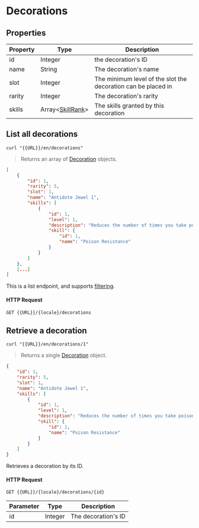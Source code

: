 [Decoration]: #decorations

# Decorations
## Properties
|Property|Type|Description|
|---|---|---|
|id|Integer|the decoration's ID|
|name|String|The decoration's name|
|slot|Integer|The minimum level of the slot the decoration can be placed in|
|rarity|Integer|The decoration's rarity|
|skills|Array<[SkillRank](#skillrank)>|The skills granted by this decoration|

## List all decorations
```shell
curl "{{URL}}/en/decorations"
```

> Returns an array of [Decoration] objects.

```json
[
    {
        "id": 1,
        "rarity": 5,
        "slot": 1,
        "name": "Antidote Jewel 1",
        "skills": [
            {
                "id": 1,
                "level": 1,
                "description": "Reduces the number of times you take poison damage.",
                "skill": {
                    "id": 1,
                    "name": "Poison Resistance"
                }
            }
        ]
    },
    [...]
]
```

This is a list endpoint, and supports [filtering](#filtering-objects-in-the-response).

#### HTTP Request
`GET {{URL}}/{locale}/decorations`

## Retrieve a decoration
```shell
curl "{{URL}}/en/decorations/1"
```

> Returns a single [Decoration] object.

```json
{
    "id": 1,
    "rarity": 5,
    "slot": 1,
    "name": "Antidote Jewel 1",
    "skills": [
        {
            "id": 1,
            "level": 1,
            "description": "Reduces the number of times you take poison damage.",
            "skill": {
                "id": 1,
                "name": "Poison Resistance"
            }
        }
    ]
}
```

Retrieves a decoration by its ID.

#### HTTP Request
`GET {{URL}}/{locale}/decorations/{id}`

|Parameter|Type|Description|
|---|---|---|
|id|Integer|The decoration's ID|